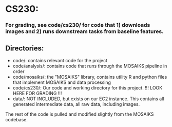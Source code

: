 # CS230:

### For grading, see code/cs230/ for code that 1) downloads images and 2) runs downstream tasks from baseline features.

## Directories:
- code/: contains relevant code for the project
- code/analysis/: contains code that runs through the MOSAIKS pipeline in order
- code/mosaiks/: the "MOSAIKS" library, contains utility R and python files that implement MOSAIKS and data processing
- code/cs230/: Our code and working directory for this project. !!! LOOK HERE FOR GRADING !!!
- data/: NOT INCLUDED, but exists on our EC2 instance. This contains all generated intermediate data, all raw data, including images.

The rest of the code is pulled and modified slightly from the MOSAIKS codebase.



